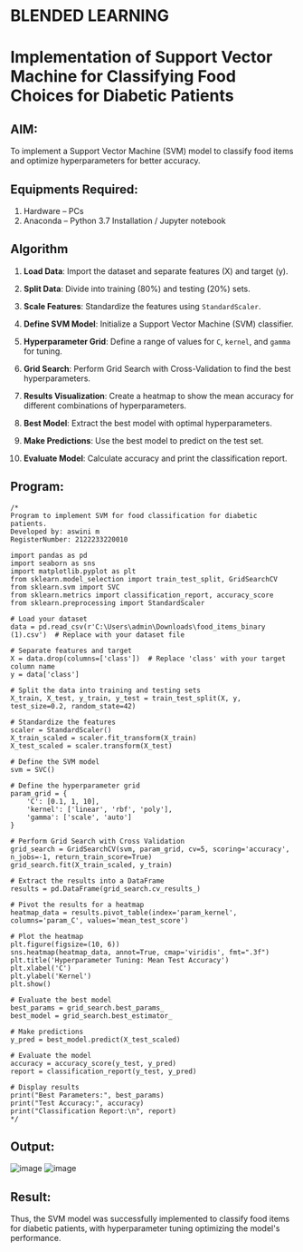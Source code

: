 # BLENDED LEARNING
# Implementation of Support Vector Machine for Classifying Food Choices for Diabetic Patients

## AIM:
To implement a Support Vector Machine (SVM) model to classify food items and optimize hyperparameters for better accuracy.

## Equipments Required:
1. Hardware – PCs
2. Anaconda – Python 3.7 Installation / Jupyter notebook

## Algorithm
1. **Load Data**: Import the dataset and separate features (X) and target (y).

2. **Split Data**: Divide into training (80%) and testing (20%) sets.

3. **Scale Features**: Standardize the features using `StandardScaler`.

4. **Define SVM Model**: Initialize a Support Vector Machine (SVM) classifier.

5. **Hyperparameter Grid**: Define a range of values for `C`, `kernel`, and `gamma` for tuning.

6. **Grid Search**: Perform Grid Search with Cross-Validation to find the best hyperparameters.

7. **Results Visualization**: Create a heatmap to show the mean accuracy for different combinations of hyperparameters.

8. **Best Model**: Extract the best model with optimal hyperparameters.

9. **Make Predictions**: Use the best model to predict on the test set.

10. **Evaluate Model**: Calculate accuracy and print the classification report.

## Program:
```
/*
Program to implement SVM for food classification for diabetic patients.
Developed by: aswini m
RegisterNumber: 2122233220010

import pandas as pd
import seaborn as sns
import matplotlib.pyplot as plt
from sklearn.model_selection import train_test_split, GridSearchCV
from sklearn.svm import SVC
from sklearn.metrics import classification_report, accuracy_score
from sklearn.preprocessing import StandardScaler

# Load your dataset
data = pd.read_csv(r'C:\Users\admin\Downloads\food_items_binary (1).csv')  # Replace with your dataset file

# Separate features and target
X = data.drop(columns=['class'])  # Replace 'class' with your target column name
y = data['class']

# Split the data into training and testing sets
X_train, X_test, y_train, y_test = train_test_split(X, y, test_size=0.2, random_state=42)

# Standardize the features
scaler = StandardScaler()
X_train_scaled = scaler.fit_transform(X_train)
X_test_scaled = scaler.transform(X_test)

# Define the SVM model
svm = SVC()

# Define the hyperparameter grid
param_grid = {
    'C': [0.1, 1, 10],
    'kernel': ['linear', 'rbf', 'poly'],
    'gamma': ['scale', 'auto']
}

# Perform Grid Search with Cross Validation
grid_search = GridSearchCV(svm, param_grid, cv=5, scoring='accuracy', n_jobs=-1, return_train_score=True)
grid_search.fit(X_train_scaled, y_train)

# Extract the results into a DataFrame
results = pd.DataFrame(grid_search.cv_results_)

# Pivot the results for a heatmap
heatmap_data = results.pivot_table(index='param_kernel', columns='param_C', values='mean_test_score')

# Plot the heatmap
plt.figure(figsize=(10, 6))
sns.heatmap(heatmap_data, annot=True, cmap='viridis', fmt=".3f")
plt.title('Hyperparameter Tuning: Mean Test Accuracy')
plt.xlabel('C')
plt.ylabel('Kernel')
plt.show()

# Evaluate the best model
best_params = grid_search.best_params_
best_model = grid_search.best_estimator_

# Make predictions
y_pred = best_model.predict(X_test_scaled)

# Evaluate the model
accuracy = accuracy_score(y_test, y_pred)
report = classification_report(y_test, y_pred)

# Display results
print("Best Parameters:", best_params)
print("Test Accuracy:", accuracy)
print("Classification Report:\n", report)
*/
```

## Output:
![image](https://github.com/user-attachments/assets/1a4a76d9-0da1-4fac-a8d3-bf573240ad99)
![image](https://github.com/user-attachments/assets/c6ee66dd-e579-414e-be06-9be7ceaad7b3)

## Result:
Thus, the SVM model was successfully implemented to classify food items for diabetic patients, with hyperparameter tuning optimizing the model's performance.
